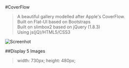 #CoverFlow

>A beautiful gallery modelled after Apple's CoverFlow.  
>Built on Flat-UI based on Bootstraps  
>Built on slimbox2 based on jQuery (1.8.3)  
>Using js(jQ)/HTML5/CSS3  

![Screenhot](http://wssgcg1213.qiniudn.com/QQ20140204-1.png)

##Display 5 Images
>width: 730px;
>height: 480px;


[B1ackRainFlake]: http://gp.treeforests.com
[B1ackRainFlake]: http://test.treeforests.com
